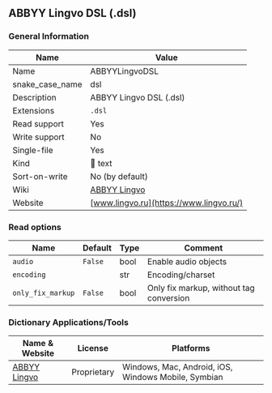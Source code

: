 
## ABBYY Lingvo DSL (.dsl) ##

### General Information ###
Name | Value
---- | -------
Name | ABBYYLingvoDSL
snake_case_name | dsl
Description | ABBYY Lingvo DSL (.dsl)
Extensions | `.dsl`
Read support | Yes
Write support | No
Single-file | Yes
Kind | 📝 text
Sort-on-write | No (by default)
Wiki | [ABBYY Lingvo](https://ru.wikipedia.org/wiki/ABBYY_Lingvo)
Website | [www.lingvo.ru](https://www.lingvo.ru/)


### Read options ###
Name | Default | Type | Comment
---- | ------- | ---- | -------
`audio` | `False` | bool | Enable audio objects
`encoding` |  | str | Encoding/charset
`only_fix_markup` | `False` | bool | Only fix markup, without tag conversion




### Dictionary Applications/Tools ###
Name & Website | License | Platforms
-------------- | ------- | ---------
[ABBYY Lingvo](https://www.lingvo.ru/) | Proprietary | Windows, Mac, Android, iOS, Windows Mobile, Symbian

